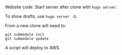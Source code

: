 Website code. Start server after clone with `hugo server`.

To show drafts, use `hugo server -D`.

From a new clone will need to:

```
git submodule init
git submodule update
```

A script will deploy to AWS.
